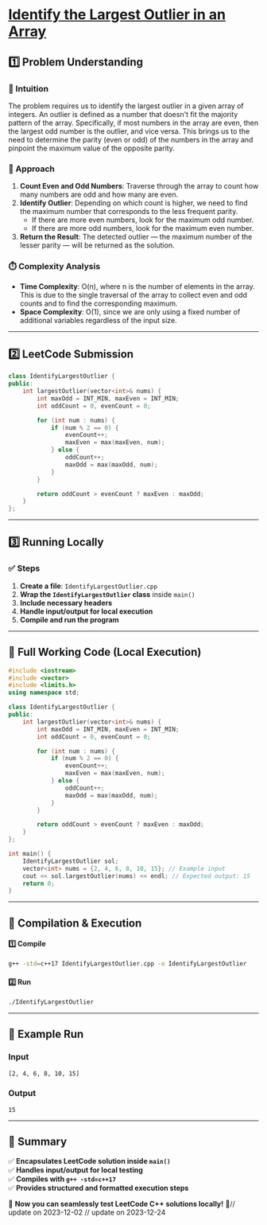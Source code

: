 # **[Identify the Largest Outlier in an Array](https://leetcode.com/problems/identify-the-largest-outlier-in-an-array/description/)**  

## **1️⃣ Problem Understanding**  
### **📌 Intuition**  
The problem requires us to identify the largest outlier in a given array of integers. An outlier is defined as a number that doesn't fit the majority pattern of the array. Specifically, if most numbers in the array are even, then the largest odd number is the outlier, and vice versa. This brings us to the need to determine the parity (even or odd) of the numbers in the array and pinpoint the maximum value of the opposite parity.

### **🚀 Approach**  
1. **Count Even and Odd Numbers**: Traverse through the array to count how many numbers are odd and how many are even.
2. **Identify Outlier**: Depending on which count is higher, we need to find the maximum number that corresponds to the less frequent parity.
   - If there are more even numbers, look for the maximum odd number.
   - If there are more odd numbers, look for the maximum even number.
3. **Return the Result**: The detected outlier — the maximum number of the lesser parity — will be returned as the solution.

### **⏱️ Complexity Analysis**  
- **Time Complexity**: O(n), where n is the number of elements in the array. This is due to the single traversal of the array to collect even and odd counts and to find the corresponding maximum.
- **Space Complexity**: O(1), since we are only using a fixed number of additional variables regardless of the input size.

---  

## **2️⃣ LeetCode Submission**  
```cpp
class IdentifyLargestOutlier {
public:
    int largestOutlier(vector<int>& nums) {
        int maxOdd = INT_MIN, maxEven = INT_MIN;
        int oddCount = 0, evenCount = 0;

        for (int num : nums) {
            if (num % 2 == 0) {
                evenCount++;
                maxEven = max(maxEven, num);
            } else {
                oddCount++;
                maxOdd = max(maxOdd, num);
            }
        }

        return oddCount > evenCount ? maxEven : maxOdd;
    }
};
```  

---  

## **3️⃣ Running Locally**  
### **✅ Steps**  
1. **Create a file**: `IdentifyLargestOutlier.cpp`  
2. **Wrap the `IdentifyLargestOutlier` class** inside `main()`  
3. **Include necessary headers**  
4. **Handle input/output for local execution**  
5. **Compile and run the program**  

---  

## **📝 Full Working Code (Local Execution)**  
```cpp
#include <iostream>
#include <vector>
#include <limits.h>
using namespace std;

class IdentifyLargestOutlier {
public:
    int largestOutlier(vector<int>& nums) {
        int maxOdd = INT_MIN, maxEven = INT_MIN;
        int oddCount = 0, evenCount = 0;

        for (int num : nums) {
            if (num % 2 == 0) {
                evenCount++;
                maxEven = max(maxEven, num);
            } else {
                oddCount++;
                maxOdd = max(maxOdd, num);
            }
        }

        return oddCount > evenCount ? maxEven : maxOdd;
    }
};

int main() {
    IdentifyLargestOutlier sol;
    vector<int> nums = {2, 4, 6, 8, 10, 15}; // Example input
    cout << sol.largestOutlier(nums) << endl; // Expected output: 15
    return 0;
}
```  

---  

## **🔧 Compilation & Execution**  
#### **1️⃣ Compile**  
```bash
g++ -std=c++17 IdentifyLargestOutlier.cpp -o IdentifyLargestOutlier
```  

#### **2️⃣ Run**  
```bash
./IdentifyLargestOutlier
```  

---  

## **🎯 Example Run**  
### **Input**  
```
[2, 4, 6, 8, 10, 15]
```  
### **Output**  
```
15
```  

---  

## **📌 Summary**  
✅ **Encapsulates LeetCode solution inside `main()`**  
✅ **Handles input/output for local testing**  
✅ **Compiles with `g++ -std=c++17`**  
✅ **Provides structured and formatted execution steps**  

🚀 **Now you can seamlessly test LeetCode C++ solutions locally!** 🚀// update on 2023-12-02
// update on 2023-12-24
